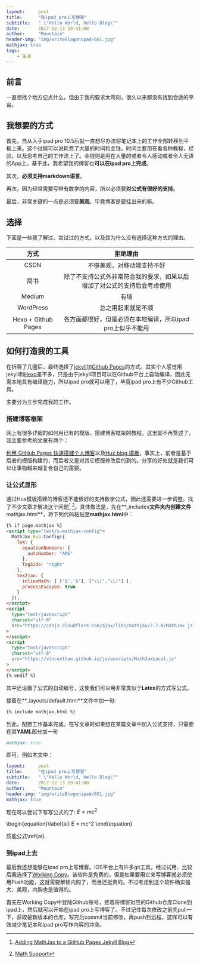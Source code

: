 ```yaml
---
layout:     post
title:      "在ipad pro上写博客"
subtitle:   " \"Hello World, Hello Blog\""
date:       2017-12-13 19:41:00
author:     "Mountain"
header-img: "img/writeBlogonipad/601.jpg"
mathjax: true
tags:
    - 生活
---
```


## 前言

一直想找个地方记点什么，但由于我的要求太苛刻，很久以来都没有找到合适的平台。

## 我想要的方式

首先，自从入手ipad pro 10.5后就一直想尽办法将笔记本上的工作全部转移到平板上来。这个过程可以说耗费了大量的时间和金钱。时间主要用在看各种教程，经验，以及思考自己的工作流上了。金钱则是用在大量的或者令人感动或者令人无语的App上。基于此，我希望我的博客也**可以在ipad pro上完成**。

其次，**必须支持markdown语言**。

再次，因为经常需要写带有数学的内容，所以必须要**对公式有很好的支持**。

最后，非常关键的一点是必须要**美观**，毕竟博客是要挂出来的嘛。

## 选择

下面是一些我了解过、尝试过的方式，以及其为什么没有选择这种方式的理由。

|         方式          |                 拒绝理由                 |
| :-----------------: | :----------------------------------: |
|        CSDN         |            不够美观，对移动端支持不好             |
|         简书          | 除了不支持公式外非常符合我的要求，如果以后增加了对公式的支持后会考虑使用 |
|       Medium        |                  有墙                  |
|      WordPress      |              总之用起来就是不顺               |
| Hexo + Github Pages |  各方面都很好，但是必须在本地编译，所以ipad pro上似乎不能用   |

## 如何打造我的工具

在折腾了几圈后，最终选择了[jekyll](https://www.jekyll.com.cn)加[Github Pages](https://pages.github.com)的方式。其实个人感觉用jekyll和[Hexo](https://hexo.io)差不多，只是由于jekyll项目可以在Github平台上自动编译，因此无需本地具有编译能力，所以ipad pro就可以用了，毕竟ipad pro上有不少Github工具。

主要分为三步完成我的工作。

### 搭建博客框架

网上有很多详细的如何用已有的模版，搭建博客框架的教程，这里就不再赘述了，我主要参考的文章有两个：

[利用 GitHub Pages 快速搭建个人博客](http://www.jianshu.com/p/e68fba58f75c)以及[Hux blog 模板](https://github.com/Huxpro/huxpro.github.io/blob/master/README.zh.md)，事实上，前者是基于后者的模版构建的，而后者又是对其它模版修改后的到的。分享的好处就是我们可以让事物越来越复合自己的需要。

### 让公式显形

通过Hux模版搭建的博客还不能很好的支持数学公式，因此还需要进一步调整。找了不少文章才解决这个问题[^sgeos] [^jekyll]。具体做法是，先在**_includes**文件夹内创建文件**mathjax.html**，将下列代码粘贴至**mathjax.html**中：

```html
{% if page.mathjax %}
<script type="text/x-mathjax-config">
  MathJax.Hub.Config({
    TeX: {
      equationNumbers: {
        autoNumber: "AMS"
      },
      TagSide: "right"
    },
    tex2jax: {
      inlineMath: [ ['$','$'], ["\\(","\\)"] ],
      processEscapes: true
    }
  });
</script>
<script
  type="text/javascript"
  charset="utf-8"
  src="https://cdnjs.cloudflare.com/ajax/libs/mathjax/2.7.0/MathJax.js?config=TeX-AMS-MML_HTMLorMML" type="text/javascript"
>
</script>
<script
  type="text/javascript"
  charset="utf-8"
  src="https://vincenttam.github.io/javascripts/MathJaxLocal.js"
>
</script>
{% endif %}
```

其中还设置了公式的自动编号，这使我们可以用非常类似于**Latex**的方式写公式。

接着在**_layouts/default.html**文件中加一句:

```html
{% include mathjax.html %}
```

到此，配置工作基本完成。在写文章时如果想在某篇文章中加入公式支持，只需要在其**YAML**部分加一句

```markdown
mathjax: true
```

即可，例如本文中：

```yaml
layout:     post
title:      "在ipad pro上写博客"
subtitle:   " \"Hello World, Hello Blog\""
date:       2017-12-13 19:41:00
author:     "Mountain"
header-img: "img/writeBlogonipad/601.jpg"
mathjax: true
```

现在可以尝试下写写公式的了: $E = m c^2$

\begin{equation}\label{ai}
E = mc^2
\end{equation}

质能公式\ref{ai}.

### 到ipad上去

最后我还想能够在ipad pro上写博客。iOS平台上有许多git工具，经过试用、比较后我选择了[Working Copy](https://workingcopyapp.com)。该软件是免费的，但是如果要用它来写博客就必须使用Push功能，这就需要解锁内购了，而且还挺贵的。不过考虑到这个软件确实强大、美观，内购也是值得的。

首先在Working Copy中登陆Github账号，接着将博客对应的Github仓库Clone到ipad上，然后就可以开始在ipad pro上写博客了。不过记住每次修改之前先pull一下，获取最新版本的仓库，写完后commit当前修改，再push到远程，这样可以有效减少笔记本和ipad pro写作内容的冲突。


[^sgeos]: [Adding MathJax to a GitHub Pages Jekyll Blog](https://sgeos.github.io/github/jekyll/2016/08/21/adding_mathjax_to_a_jekyll_github_pages_blog.html)
[^jekyll]: [Math Support](https://jekyllrb.com/docs/extras/)